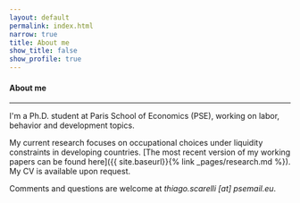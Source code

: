 ```yaml
---
layout: default
permalink: index.html
narrow: true
title: About me
show_title: false
show_profile: true
---
```


#### About me

<hr>

I'm a Ph.D. student at Paris School of Economics (PSE), working on labor, behavior and development topics.

My current research focuses on occupational choices under liquidity constraints in developing countries. [The most recent version of my working papers can be found here]({{ site.baseurl}}{% link _pages/research.md %}). My CV is available upon request.

Comments and questions are welcome at <em>thiago.scarelli [at] psemail.eu</em>.

<!---
## Recent Posts

{% for post in site.posts limit:3 %}
{% include components/post-card.html %}
{% endfor %}

--->
